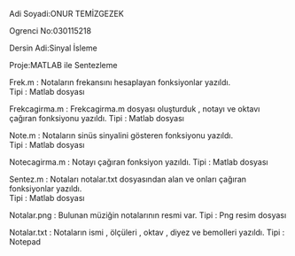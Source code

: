 Adi Soyadi:ONUR TEMİZGEZEK

Ogrenci No:030115218

Dersin Adi:Sinyal İsleme

Proje:MATLAB ile Sentezleme

Frek.m : Notaların frekansını hesaplayan fonksiyonlar yazıldı.                           
Tipi : Matlab dosyası

Frekcagirma.m : Frekcagirma.m dosyası oluşturduk , notayı ve oktavı çağıran fonksiyonu yazıldı. 
Tipi : Matlab dosyası

Note.m : Notaların sinüs sinyalini gösteren fonksiyonu yazıldı.                            
Tipi : Matlab dosyası

Notecagirma.m : Notayı çağıran fonksiyon yazıldı. 
Tipi : Matlab dosyası

Sentez.m : Notaları notalar.txt dosyasından alan ve onları çağıran fonksiyonlar yazıldı.   
Tipi : Matlab dosyası

Notalar.png : Bulunan müziğin notalarının resmi var. 
Tipi : Png resim dosyası

Notalar.txt : Notaların ismi , ölçüleri , oktav , diyez ve bemolleri yazıldı. 
Tipi : Notepad  
